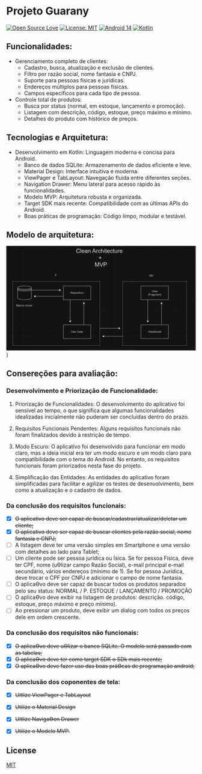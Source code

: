 # Projeto Guarany

[![Open Source Love](https://badges.frapsoft.com/os/v1/open-source.svg?v=102)](https://opensource.org/licenses/licenses/MIT) [![License: MIT](https://img.shields.io/badge/License-MIT-yellow.svg)](https://opensource.org/licenses/MIT) [![Android 14](https://img.shields.io/badge/Android-14-green.svg)](https://developer.android.com/about/versions/14) [![Kotlin](https://img.shields.io/badge/Kotlin-null-purple.svg)](https://kotlinlang.org/)

## Funcionalidades:

- Gerenciamento completo de clientes:
    - Cadastro, busca, atualização e exclusão de clientes.
    - Filtro por razão social, nome fantasia e CNPJ.
    - Suporte para pessoas físicas e jurídicas.
    - Endereços múltiplos para pessoas físicas.
    - Campos específicos para cada tipo de pessoa.
- Controle total de produtos:
    - Busca por status (normal, em estoque, lançamento e promoção).
    - Listagem com descrição, código, estoque, preço máximo e mínimo.
    - Detalhes do produto com histórico de preços.

## Tecnologias e Arquitetura:

- Desenvolvimento em Kotlin: Linguagem moderna e concisa para Android.
    - Banco de dados SQLite: Armazenamento de dados eficiente e leve.
    - Material Design: Interface intuitiva e moderna.
    - ViewPager e TabLayout: Navegação fluida entre diferentes seções.
    - Navigation Drawer: Menu lateral para acesso rápido às funcionalidades.
    - Modelo MVP: Arquitetura robusta e organizada.
    - Target SDK mais recente: Compatibilidade com as últimas APIs do Android.
    - Boas práticas de programação: Código limpo, modular e testável.

## Modelo de arquitetura:

![arquitetura.png](arquitetura.png))

## Consereções para avaliação:

### Desenvolvimento e Priorização de Funcionalidade:
1. Priorização de Funcionalidades:
   O desenvolvimento do aplicativo foi sensível ao tempo, o que significa que algumas funcionalidades idealizadas inicialmente não puderam ser concluídas dentro do prazo.
2. Requisitos Funcionais Pendentes:
   Alguns requisitos funcionais não foram finalizados devido à restrição de tempo.

3. Modo Escuro:
   O aplicativo foi desenvolvido para funcionar em modo claro, mas a ideia inicial era ter um modo escuro e um modo claro para compatibilidade com o tema do Android. No entanto, os requisitos funcionais foram priorizados nesta fase do projeto.

4. Simplificação das Entidades:
   As entidades do aplicativo foram simplificadas para facilitar e agilizar os testes de desenvolvimento, bem como a atualização e o cadastro de dados.

### Da conclusão dos requisitos funcionais:

- [x] ~~O aplicativo deve ser capaz de buscar/cadastrar/atualizar/deletar um cliente;~~
- [x] ~~O aplicativo deve ser capaz de buscar clientes pela razão social, nome fantasia e CNPJ;~~
- [ ] A listagem deve ter uma versão simples em Smartphone e uma versão com detalhes ao lado para Tablet;
- [ ] Um cliente pode ser pessoa jurídica ou İsica. Se for pessoa Física, deve ter CPF, nome (uƟlizar campo Razão Social), e-mail principal e-mail secundário, vários endereços (mínimo de 1). Se for pessoa Jurídica, deve trocar o CPF por CNPJ e adicionar o campo de nome fantasia.
- [ ]  O aplicaƟvo deve ser capaz de buscar todos os produtos separados pelo seu status: NORMAL / P. ESTOQUE / LANÇAMENTO / PROMOÇÃO
- [ ] O aplicaƟvo deve exibir na listagem de produtos: descrição. código, estoque, preço máximo e preço mínimo).
- [ ] Ao pressionar um produto, deve exibir um dialog com todos os preços dele em ordem crescente.

### Da conclusão dos requisitos não funcionais:

- [x] ~~O aplicaƟvo deve uƟlizar o banco SQLite. O modelo será passado com as tabelas;~~
- [x] ~~O aplicaƟvo deve ter como target SDK o SDk mais recente;~~
- [x] ~~O aplicaƟvo deve fazer uso das boas práƟcas de programação android;~~

### Da conclusão dos coponentes de tela:

- [x] ~~Uitlize ViewPager e TabLayout~~
- [x] ~~Utilize o Material Design~~
- [x] ~~Uitlize NavigaƟon Drawer~~
- [x] ~~Utilize o Modelo MVP.~~


## License

[MIT](https://choosealicense.com/licenses/mit/)


